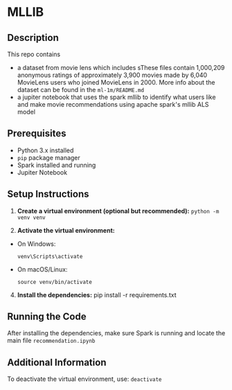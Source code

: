 # MLLIB

## Description

This repo contains

- a dataset from movie lens which includes sThese files contain 1,000,209 anonymous ratings of approximately 3,900 movies made by 6,040 MovieLens users who joined MovieLens in 2000. More info about the dataset can be found in the `ml-1m/README.md`
- a jupiter notebook that uses the spark mllib to identify what users like and make movie recommendations using apache spark's mllib ALS model

## Prerequisites

- Python 3.x installed
- `pip` package manager
- Spark installed and running
- Jupiter Notebook

## Setup Instructions

1. **Create a virtual environment (optional but recommended):**
   `python -m venv venv`

2. **Activate the virtual environment:**

- On Windows:
  ```
  venv\Scripts\activate
  ```
- On macOS/Linux:
  ```
  source venv/bin/activate
  ```

4. **Install the dependencies:**
   pip install -r requirements.txt

## Running the Code

After installing the dependencies, make sure Spark is running and locate the main file `recommendation.ipynb`

## Additional Information

To deactivate the virtual environment, use:
`deactivate`
